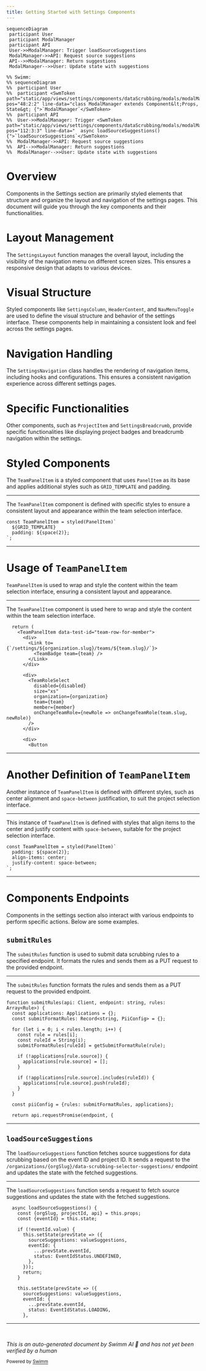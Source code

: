 ```yaml
---
title: Getting Started with Settings Components
---
```

```mermaid
sequenceDiagram
 participant User
 participant ModalManager
 participant API
 User->>ModalManager: Trigger loadSourceSuggestions
 ModalManager->>API: Request source suggestions
 API-->>ModalManager: Return suggestions
 ModalManager-->>User: Update state with suggestions

%% Swimm:
%% sequenceDiagram
%%  participant User
%%  participant <SwmToken path="static/app/views/settings/components/dataScrubbing/modals/modalManager.tsx" pos="48:2:2" line-data="class ModalManager extends Component&lt;Props, State&gt; {">`ModalManager`</SwmToken>
%%  participant API
%%  User->>ModalManager: Trigger <SwmToken path="static/app/views/settings/components/dataScrubbing/modals/modalManager.tsx" pos="112:3:3" line-data="  async loadSourceSuggestions() {">`loadSourceSuggestions`</SwmToken>
%%  ModalManager->>API: Request source suggestions
%%  API-->>ModalManager: Return suggestions
%%  ModalManager-->>User: Update state with suggestions
```

# Overview

Components in the Settings section are primarily styled elements that structure and organize the layout and navigation of the settings pages. This document will guide you through the key components and their functionalities.

# Layout Management

The `SettingsLayout` function manages the overall layout, including the visibility of the navigation menu on different screen sizes. This ensures a responsive design that adapts to various devices.

# Visual Structure

Styled components like `SettingsColumn`, `HeaderContent`, and `NavMenuToggle` are used to define the visual structure and behavior of the settings interface. These components help in maintaining a consistent look and feel across the settings pages.

# Navigation Handling

The `SettingsNavigation` class handles the rendering of navigation items, including hooks and configurations. This ensures a consistent navigation experience across different settings pages.

# Specific Functionalities

Other components, such as `ProjectItem` and `SettingsBreadcrumb`, provide specific functionalities like displaying project badges and breadcrumb navigation within the settings.

# Styled Components

The <SwmToken path="static/app/views/settings/components/teamSelect/teamSelectForMember.tsx" pos="147:2:2" line-data="    &lt;TeamPanelItem data-test-id=&quot;team-row-for-member&quot;&gt;">`TeamPanelItem`</SwmToken> is a styled component that uses <SwmToken path="static/app/views/settings/components/teamSelect/teamSelectForMember.tsx" pos="194:8:8" line-data="const TeamPanelItem = styled(PanelItem)`">`PanelItem`</SwmToken> as its base and applies additional styles such as <SwmToken path="static/app/views/settings/components/teamSelect/teamSelectForMember.tsx" pos="195:3:3" line-data="  ${GRID_TEMPLATE}">`GRID_TEMPLATE`</SwmToken> and padding.

<SwmSnippet path="/static/app/views/settings/components/teamSelect/teamSelectForMember.tsx" line="194">

---

The <SwmToken path="static/app/views/settings/components/teamSelect/teamSelectForMember.tsx" pos="194:2:2" line-data="const TeamPanelItem = styled(PanelItem)`">`TeamPanelItem`</SwmToken> component is defined with specific styles to ensure a consistent layout and appearance within the team selection interface.

```tsx
const TeamPanelItem = styled(PanelItem)`
  ${GRID_TEMPLATE}
  padding: ${space(2)};
`;
```

---

</SwmSnippet>

# Usage of <SwmToken path="static/app/views/settings/components/teamSelect/teamSelectForMember.tsx" pos="147:2:2" line-data="    &lt;TeamPanelItem data-test-id=&quot;team-row-for-member&quot;&gt;">`TeamPanelItem`</SwmToken>

<SwmToken path="static/app/views/settings/components/teamSelect/teamSelectForMember.tsx" pos="147:2:2" line-data="    &lt;TeamPanelItem data-test-id=&quot;team-row-for-member&quot;&gt;">`TeamPanelItem`</SwmToken> is used to wrap and style the content within the team selection interface, ensuring a consistent layout and appearance.

<SwmSnippet path="/static/app/views/settings/components/teamSelect/teamSelectForMember.tsx" line="146">

---

The <SwmToken path="static/app/views/settings/components/teamSelect/teamSelectForMember.tsx" pos="147:2:2" line-data="    &lt;TeamPanelItem data-test-id=&quot;team-row-for-member&quot;&gt;">`TeamPanelItem`</SwmToken> component is used here to wrap and style the content within the team selection interface.

```tsx
  return (
    <TeamPanelItem data-test-id="team-row-for-member">
      <div>
        <Link to={`/settings/${organization.slug}/teams/${team.slug}/`}>
          <TeamBadge team={team} />
        </Link>
      </div>

      <div>
        <TeamRoleSelect
          disabled={disabled}
          size="xs"
          organization={organization}
          team={team}
          member={member}
          onChangeTeamRole={newRole => onChangeTeamRole(team.slug, newRole)}
        />
      </div>

      <div>
        <Button
```

---

</SwmSnippet>

# Another Definition of <SwmToken path="static/app/views/settings/components/teamSelect/teamSelectForMember.tsx" pos="147:2:2" line-data="    &lt;TeamPanelItem data-test-id=&quot;team-row-for-member&quot;&gt;">`TeamPanelItem`</SwmToken>

Another instance of <SwmToken path="static/app/views/settings/components/teamSelect/teamSelectForMember.tsx" pos="147:2:2" line-data="    &lt;TeamPanelItem data-test-id=&quot;team-row-for-member&quot;&gt;">`TeamPanelItem`</SwmToken> is defined with different styles, such as center alignment and <SwmToken path="static/app/views/settings/components/teamSelect/teamSelectForProject.tsx" pos="153:6:8" line-data="  justify-content: space-between;">`space-between`</SwmToken> justification, to suit the project selection interface.

<SwmSnippet path="/static/app/views/settings/components/teamSelect/teamSelectForProject.tsx" line="150">

---

This instance of <SwmToken path="static/app/views/settings/components/teamSelect/teamSelectForProject.tsx" pos="150:2:2" line-data="const TeamPanelItem = styled(PanelItem)`">`TeamPanelItem`</SwmToken> is defined with styles that align items to the center and justify content with <SwmToken path="static/app/views/settings/components/teamSelect/teamSelectForProject.tsx" pos="153:6:8" line-data="  justify-content: space-between;">`space-between`</SwmToken>, suitable for the project selection interface.

```tsx
const TeamPanelItem = styled(PanelItem)`
  padding: ${space(2)};
  align-items: center;
  justify-content: space-between;
`;
```

---

</SwmSnippet>

# Components Endpoints

Components in the settings section also interact with various endpoints to perform specific actions. Below are some examples.

## <SwmToken path="static/app/views/settings/components/dataScrubbing/submitRules.tsx" pos="46:2:2" line-data="function submitRules(api: Client, endpoint: string, rules: Array&lt;Rule&gt;) {">`submitRules`</SwmToken>

The <SwmToken path="static/app/views/settings/components/dataScrubbing/submitRules.tsx" pos="46:2:2" line-data="function submitRules(api: Client, endpoint: string, rules: Array&lt;Rule&gt;) {">`submitRules`</SwmToken> function is used to submit data scrubbing rules to a specified endpoint. It formats the rules and sends them as a PUT request to the provided endpoint.

<SwmSnippet path="/static/app/views/settings/components/dataScrubbing/submitRules.tsx" line="46">

---

The <SwmToken path="static/app/views/settings/components/dataScrubbing/submitRules.tsx" pos="46:2:2" line-data="function submitRules(api: Client, endpoint: string, rules: Array&lt;Rule&gt;) {">`submitRules`</SwmToken> function formats the rules and sends them as a PUT request to the provided endpoint.

```tsx
function submitRules(api: Client, endpoint: string, rules: Array<Rule>) {
  const applications: Applications = {};
  const submitFormatRules: Record<string, PiiConfig> = {};

  for (let i = 0; i < rules.length; i++) {
    const rule = rules[i];
    const ruleId = String(i);
    submitFormatRules[ruleId] = getSubmitFormatRule(rule);

    if (!applications[rule.source]) {
      applications[rule.source] = [];
    }

    if (!applications[rule.source].includes(ruleId)) {
      applications[rule.source].push(ruleId);
    }
  }

  const piiConfig = {rules: submitFormatRules, applications};

  return api.requestPromise(endpoint, {
```

---

</SwmSnippet>

## <SwmToken path="static/app/views/settings/components/dataScrubbing/modals/modalManager.tsx" pos="112:3:3" line-data="  async loadSourceSuggestions() {">`loadSourceSuggestions`</SwmToken>

The <SwmToken path="static/app/views/settings/components/dataScrubbing/modals/modalManager.tsx" pos="112:3:3" line-data="  async loadSourceSuggestions() {">`loadSourceSuggestions`</SwmToken> function fetches source suggestions for data scrubbing based on the event ID and project ID. It sends a request to the `/organizations/{orgSlug}/data-scrubbing-selector-suggestions/` endpoint and updates the state with the fetched suggestions.

<SwmSnippet path="/static/app/views/settings/components/dataScrubbing/modals/modalManager.tsx" line="112">

---

The <SwmToken path="static/app/views/settings/components/dataScrubbing/modals/modalManager.tsx" pos="112:3:3" line-data="  async loadSourceSuggestions() {">`loadSourceSuggestions`</SwmToken> function sends a request to fetch source suggestions and updates the state with the fetched suggestions.

```tsx
  async loadSourceSuggestions() {
    const {orgSlug, projectId, api} = this.props;
    const {eventId} = this.state;

    if (!eventId.value) {
      this.setState(prevState => ({
        sourceSuggestions: valueSuggestions,
        eventId: {
          ...prevState.eventId,
          status: EventIdStatus.UNDEFINED,
        },
      }));
      return;
    }

    this.setState(prevState => ({
      sourceSuggestions: valueSuggestions,
      eventId: {
        ...prevState.eventId,
        status: EventIdStatus.LOADING,
      },
```

---

</SwmSnippet>

&nbsp;

*This is an auto-generated document by Swimm AI 🌊 and has not yet been verified by a human*

<SwmMeta version="3.0.0" repo-id="Z2l0aHViJTNBJTNBc2VudHJ5LWRlbW8tMSUzQSUzQVN3aW1tLURlbW8=" repo-name="sentry-demo-1" doc-type="overview"><sup>Powered by [Swimm](/)</sup></SwmMeta>
